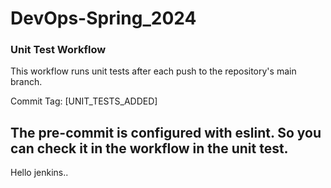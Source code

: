 # DevOps-Spring_2024

### Unit Test Workflow

This workflow runs unit tests after each push to the repository's main branch.

Commit Tag: [UNIT_TESTS_ADDED]

## The pre-commit is configured with eslint. So you can check it in the workflow in the unit test.
Hello jenkins..
